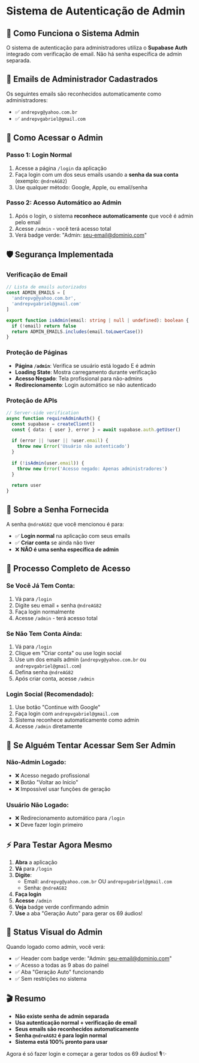 # Sistema de Autenticação de Admin

## 🔐 **Como Funciona o Sistema Admin**

O sistema de autenticação para administradores utiliza o **Supabase Auth** integrado com verificação de email. Não há senha específica de admin separada.

## 📧 **Emails de Administrador Cadastrados**

Os seguintes emails são reconhecidos automaticamente como administradores:
- ✅ `andrepvg@yahoo.com.br`
- ✅ `andrepvgabriel@gmail.com`

## 🚪 **Como Acessar o Admin**

### **Passo 1: Login Normal**
1. Acesse a página `/login` da aplicação
2. Faça login com um dos seus emails usando a **senha da sua conta** (exemplo: `@ndreAG82`)
3. Use qualquer método: Google, Apple, ou email/senha

### **Passo 2: Acesso Automático ao Admin**
1. Após o login, o sistema **reconhece automaticamente** que você é admin pelo email
2. Acesse `/admin` - você terá acesso total
3. Verá badge verde: "Admin: seu-email@dominio.com"

## 🛡️ **Segurança Implementada**

### **Verificação de Email**
```typescript
// Lista de emails autorizados
const ADMIN_EMAILS = [
  'andrepvg@yahoo.com.br',
  'andrepvgabriel@gmail.com'
]

export function isAdmin(email: string | null | undefined): boolean {
  if (!email) return false
  return ADMIN_EMAILS.includes(email.toLowerCase())
}
```

### **Proteção de Páginas**
- **Página `/admin`**: Verifica se usuário está logado E é admin
- **Loading State**: Mostra carregamento durante verificação
- **Acesso Negado**: Tela profissional para não-admins
- **Redirecionamento**: Login automático se não autenticado

### **Proteção de APIs**
```typescript
// Server-side verification
async function requireAdminAuth() {
  const supabase = createClient()
  const { data: { user }, error } = await supabase.auth.getUser()
  
  if (error || !user || !user.email) {
    throw new Error('Usuário não autenticado')
  }
  
  if (!isAdmin(user.email)) {
    throw new Error('Acesso negado: Apenas administradores')
  }
  
  return user
}
```

## 🔑 **Sobre a Senha Fornecida**

A senha `@ndreAG82` que você mencionou é para:
- ✅ **Login normal** na aplicação com seus emails
- ✅ **Criar conta** se ainda não tiver
- ❌ **NÃO é uma senha específica de admin**

## 🎯 **Processo Completo de Acesso**

### **Se Você Já Tem Conta:**
1. Vá para `/login`
2. Digite seu email + senha `@ndreAG82`
3. Faça login normalmente
4. Acesse `/admin` - terá acesso total

### **Se Não Tem Conta Ainda:**
1. Vá para `/login`
2. Clique em "Criar conta" ou use login social
3. Use um dos emails admin (`andrepvg@yahoo.com.br` ou `andrepvgabriel@gmail.com`)
4. Defina senha `@ndreAG82`
5. Após criar conta, acesse `/admin`

### **Login Social (Recomendado):**
1. Use botão "Continue with Google"
2. Faça login com `andrepvgabriel@gmail.com`
3. Sistema reconhece automaticamente como admin
4. Acesse `/admin` diretamente

## 🚨 **Se Alguém Tentar Acessar Sem Ser Admin**

### **Não-Admin Logado:**
- ❌ Acesso negado profissional
- ❌ Botão "Voltar ao Início"
- ❌ Impossível usar funções de geração

### **Usuário Não Logado:**
- ❌ Redirecionamento automático para `/login`
- ❌ Deve fazer login primeiro

## ⚡ **Para Testar Agora Mesmo**

1. **Abra** a aplicação
2. **Vá** para `/login`
3. **Digite**:
   - Email: `andrepvg@yahoo.com.br` OU `andrepvgabriel@gmail.com`
   - Senha: `@ndreAG82`
4. **Faça login**
5. **Acesse** `/admin`
6. **Veja** badge verde confirmando admin
7. **Use** a aba "Geração Auto" para gerar os 69 áudios!

## 📱 **Status Visual do Admin**

Quando logado como admin, você verá:
- ✅ Header com badge verde: "Admin: seu-email@dominio.com"
- ✅ Acesso a todas as 9 abas do painel
- ✅ Aba "Geração Auto" funcionando
- ✅ Sem restrições no sistema

## 🎬 **Resumo**

- **Não existe senha de admin separada**
- **Usa autenticação normal + verificação de email**
- **Seus emails são reconhecidos automaticamente**
- **Senha `@ndreAG82` é para login normal**
- **Sistema está 100% pronto para usar**

Agora é só fazer login e começar a gerar todos os 69 áudios! 🎙️✨